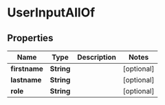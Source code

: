 

# UserInputAllOf

## Properties

Name | Type | Description | Notes
------------ | ------------- | ------------- | -------------
**firstname** | **String** |  |  [optional]
**lastname** | **String** |  |  [optional]
**role** | **String** |  |  [optional]



